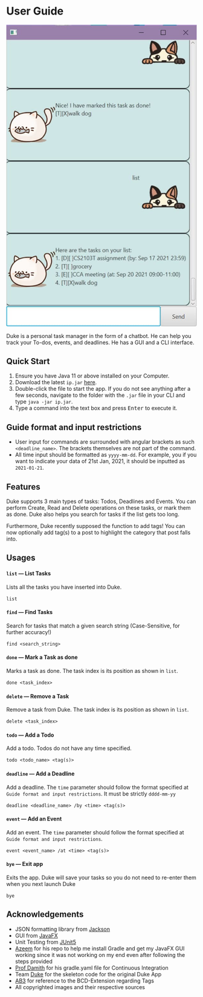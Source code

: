 # User Guide
![Duke Screenshot](./Ui.png)

Duke is a personal task manager in the form of a chatbot. He can help you track your To-dos, events, and deadlines. He has a GUI and a CLI interface.
## Quick Start
1. Ensure you have Java 11 or above installed on your Computer.
2. Download the latest `ip.jar` [here](https://github.com/DrWala/ip/releases).
3. Double-click the file to start the app. If you do not see anything after a few seconds, navigate to the folder with the `.jar` file in your CLI and type `java -jar ip.jar`.  
4. Type a command into the text box and press <kbd>Enter</kbd> to execute it.

## Guide format and input restrictions
- User input for commands are surrounded with angular brackets as such `<deadline_name>`. The brackets themselves are not part of the command.
- All time input should be formatted as `yyyy-mm-dd`. For example, you if you want to indicate your data of 21st Jan, 2021, it should be inputted as `2021-01-21`.

## Features
Duke supports 3 main types of tasks: Todos, Deadlines and Events. You can perform Create, Read and Delete operations on these tasks, or mark them as done. Duke also helps you search for tasks if the list gets too long.

Furthermore, Duke recently supposed the function to add tags! You can now optionally add tag(s) to a post to highlight the category that post falls into.

## Usages

#### `list` &mdash; List Tasks
Lists all the tasks you have inserted into Duke.
```
list
```


#### `find` &mdash; Find Tasks
Search for tasks that match a given search string (Case-Sensitive, for further accuracy!)
```
find <search_string>
```

#### `done` &mdash; Mark a Task as done
Marks a task as done. The task index is its position as shown in `list`.
```
done <task_index>
```

#### `delete` &mdash; Remove a Task
Remove a task from Duke. The task index is its position as shown in `list`.
```
delete <task_index>
```

#### `todo` &mdash; Add a Todo
Add a todo. Todos do not have any time specified.
```
todo <todo_name> <tag(s)>
```

#### `deadline` &mdash; Add a Deadline
Add a deadline. The `time` parameter should follow the format specified at `Guide format and input restrictions`. It must be strictly `dddd-mm-yy`
```
deadline <deadline_name> /by <time> <tag(s)>
```

#### `event` &mdash; Add an Event
Add an event. The `time` parameter should follow the format specified at `Guide format and input restrictions`.
```
event <event_name> /at <time> <tag(s)>
```

#### `bye` &mdash; Exit app
Exits the app. Duke will save your tasks so you do not need to re-enter them when you next launch Duke
```
bye
```

## Acknowledgements
* JSON formatting library from [Jackson](https://github.com/FasterXML/jackson)
* GUI from [JavaFX](https://openjfx.io)
* Unit Testing from [JUnit5](https://github.com/junit-team/junit5)
* [Azeem](https://github.com/DrWala/) for his repo to help me install Gradle and get my JavaFX GUI working since it was not working on my end even after following the steps provided
* [Prof Damith](https://github.com/damithc) for his gradle.yaml file for Continuous Integration
* Team [Duke](https://github.com/se-edu) for the skeleton code for the original Duke App
* [AB3](https://github.com/nus-cs2103-AY1920S1/addressbook-level3) for reference to the BCD-Extension regarding Tags
* All copyrighted images and their respective sources